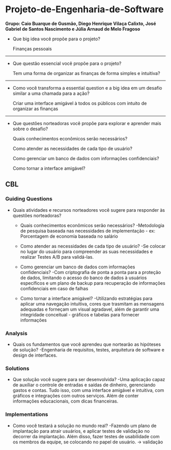 # Projeto-de-Engenharia-de-Software

**Grupo: Caio Buarque de Gusmão, Diego Henrique Vilaça Calixto, José Gabriel de Santos Nascimento e Júlia Arnaud de Melo Fragoso**


- Que big idea você propõe para o projeto?

  Finanças pessoais
----------------------------------------------------------------------------------------------------------------------------------
- Que questão essencial você propõe para o projeto?

  Tem uma forma de organizar as finanças de forma simples e intuitiva? 
----------------------------------------------------------------------------------------------------------------------------------
- Como você transforma a essential question e a big idea em um desafio similar a uma chamada para a ação?

  Criar uma interface amigável à todos os públicos com intuito de organizar as finanças
----------------------------------------------------------------------------------------------------------------------------------
- Que questões norteadoras você propõe para explorar e aprender mais sobre o desafio?

  Quais conhecimentos econômicos serão necessários?

  Como atender as necessidades de cada tipo de usuário?

  Como gerenciar um banco de dados com informações confidenciais?

  Como tornar a interface amigável?


## CBL

### Guiding Questions

- Quais atividades e recursos norteadores você sugere para responder às questões norteadoras?
    - Quais conhecimentos econômicos serão necessários?
        -Metodologia de pesquisa baseada nas necessidades de implementação
            - ex: Porcentagem de economia baseada no salário
    - Como atender as necessidades de cada tipo de usuário?
        -Se colocar no lugar do usuário para compreender as suas necessidades e realizar  Testes A/B para validá-las.
    - Como gerenciar um banco de dados com informações confidenciais?
        -Com criptografia de ponta a ponta para a proteção de dados, limitando o acesso do banco de dados à usuários específicos e um plano de backup para recuperação de informações confidenciais em caso de falhas
        
    - Como tornar a interface amigável?
        -Utilizando estratégias para aplicar uma navegação intuitiva, cores que trasmitam as mensagens adequadas e forneçam um visual agradavel, além de garantir uma integridade conceitual
            - gráficos e tabelas para fornecer informações

### Analysis

- Quais os fundamentos que você aprendeu que nortearão as hipóteses de solução?
    -Engenharia de requisitos, testes, arquitetura de software e design de interfaces.

### Solutions

- Que solução você sugere para ser desenvolvida?
    -Uma aplicação capaz de auxíliar o controle de entradas e saídas de dinheiro, gerenciando gastos e contas. Tudo isso, com uma interface amigável e intuitiva, com gráficos e integrações com outros serviços. Além de conter informações educacionais, com dicas financeiras.

### Implementations

- Como você testará a solução no mundo real?
    -Fazendo um plano de implantação para atrair usuários, e aplicar testes de validação no decorrer da implantação. Além disso, fazer testes de usabilidade com os membros da equipe, se colocando no papel de usuário. → validação
